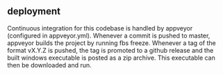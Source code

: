 deployment
----------

Continuous integration for this codebase is handled by appveyor (configured in appveyor.yml). Whenever a commit is pushed to master, appveyor builds the project by running fbs freeze. Whenever a tag of the format vX.Y.Z is pushed, the tag is promoted to a github release and the built windows executable is posted as a zip archive. This executable can then be downloaded and run.